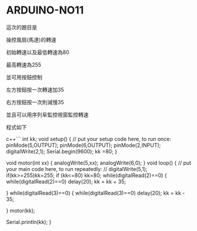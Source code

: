 # ARDUINO-NO11
這次的題目是<p>
操控風扇(馬達)的轉速<p>
初始轉速以及最低轉速為80<p>
最高轉速為255<p>
並可用按鈕控制<p>
左方按鈕按一次轉速加35<p>
右方按鈕按一次則減慢35<p>
並且可以用序列阜監控視窗監控轉速<p>
程式如下<p>
c++```
  int kk;
void setup() {
  // put your setup code here, to run once:
  pinMode(5,OUTPUT);
  pinMode(6,OUTPUT);
  pinMode(2,INPUT);
  digitalWrite(2,1);
  Serial.begin(9600); 
  kk =80;
}

void motor(int xx)
{
   analogWrite(5,xx);
   analogWrite(6,0);
}
void loop() {
  // put your main code here, to run repeatedly:
 // digitalWrite(5,1);
 if(kk>=255)kk=255;
 if (kk<=80) kk=80;
  while(digitalRead(2)==0)
  {
    while(digitalRead(2)==0) delay(20);
    kk = kk + 35;
    
    
  }
  while(digitalRead(3)==0)
  {
    while(digitalRead(3)==0) delay(20);
    kk = kk - 35;
    
    
  }
  motor(kk);

Serial.println(kk);
}
```

